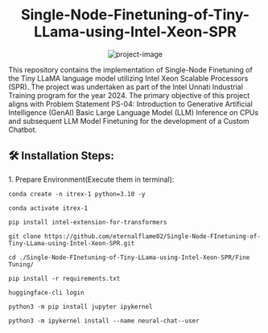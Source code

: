 <h1 align="center" id="title">Single-Node-Finetuning-of-Tiny-LLama-using-Intel-Xeon-SPR</h1>

<p align="center"><img src="https://socialify.git.ci/eternalflame02/Single-Node-Finetuning-of-Tiny-LLama-using-Intel-Xeon-SPR/image?font=Source%20Code%20Pro&amp;name=1&amp;pattern=Circuit%20Board&amp;theme=Dark" alt="project-image"></p>

<p id="description">This repository contains the implementation of Single-Node Finetuning of the Tiny LLaMA language model utilizing Intel Xeon Scalable Processors (SPR). The project was undertaken as part of the Intel Unnati Industrial Training program for the year 2024. The primary objective of this project aligns with Problem Statement PS-04: Introduction to Generative Artificial Intelligence (GenAI) Basic Large Language Model (LLM) Inference on CPUs and subsequent LLM Model Finetuning for the development of a Custom Chatbot.</p>

<h2>🛠️ Installation Steps:</h2>

<p>1. Prepare Environment(Execute them in terminal):</p>

```
conda create -n itrex-1 python=3.10 -y
```

```
conda activate itrex-1
```

```
pip install intel-extension-for-transformers
```

```
git clone https://github.com/eternalflame02/Single-Node-FInetuning-of-Tiny-LLama-using-Intel-Xeon-SPR.git
```

```
cd ./Single-Node-FInetuning-of-Tiny-LLama-using-Intel-Xeon-SPR/Fine Tuning/
```

```
pip install -r requirements.txt
```

```
huggingface-cli login
```

```
python3 -m pip install jupyter ipykernel
```

```
python3 -m ipykernel install --name neural-chat--user
```
